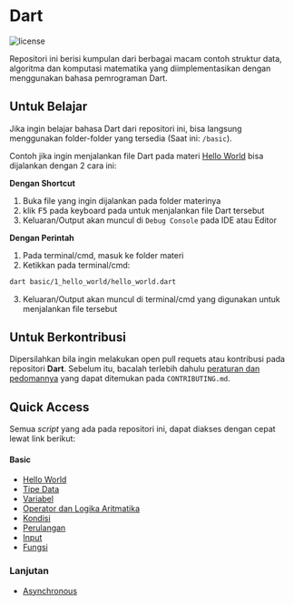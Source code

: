 # Dart

![license](https://img.shields.io/github/license/bellshade/Dart?style=for-the-badge)

Repositori ini berisi kumpulan dari berbagai macam contoh struktur data, algoritma dan komputasi matematika yang diimplementasikan dengan menggunakan bahasa pemrograman Dart.

## Untuk Belajar

Jika ingin belajar bahasa Dart dari repositori ini, bisa langsung menggunakan folder-folder yang tersedia (Saat ini: `/basic`).

Contoh jika ingin menjalankan file Dart pada materi [Hello World](https://github.com/bellshade/Dart/tree/main/basic/1_hello_world) bisa dijalankan dengan 2 cara ini:

**Dengan Shortcut**

1. Buka file yang ingin dijalankan pada folder materinya
2. klik <kbd>F5</kbd> pada keyboard pada untuk menjalankan file Dart tersebut
3. Keluaran/Output akan muncul di `Debug Console` pada IDE atau Editor

**Dengan Perintah**

1. Pada terminal/cmd, masuk ke folder materi
2. Ketikkan pada terminal/cmd:

```bash
dart basic/1_hello_world/hello_world.dart
```

3. Keluaran/Output akan muncul di terminal/cmd yang digunakan untuk menjalankan file tersebut

## Untuk Berkontribusi

Dipersilahkan bila ingin melakukan open pull requets atau kontribusi pada repositori **Dart**. Sebelum itu, bacalah terlebih dahulu [peraturan dan pedomannya](CONTRIBUTING.md) yang dapat ditemukan pada `CONTRIBUTING.md`.

## Quick Access

Semua _script_ yang ada pada repositori ini, dapat diakses dengan cepat lewat link berikut:

#### Basic

- [Hello World](https://github.com/bellshade/Dart/tree/main/basic/1_hello_world)
- [Tipe Data](https://github.com/bellshade/Dart/tree/main/basic/2_tipe_data)
- [Variabel](https://github.com/bellshade/Dart/tree/main/basic/3_variabel)
- [Operator dan Logika Aritmatika](https://github.com/bellshade/Dart/tree/main/basic/4_operator_dan_logika_aritmatika)
- [Kondisi](https://github.com/bellshade/Dart/tree/main/basic/5_kondisi)
- [Perulangan](https://github.com/bellshade/Dart/tree/main/basic/6_perulangan)
- [Input](https://github.com/bellshade/Dart/tree/main/basic/7_input)
- [Fungsi](https://github.com/bellshade/Dart/tree/main/basic/8_fungsi)

### Lanjutan

- [Asynchronous](https://github.com/bellshade/Dart/tree/main/lanjutan/1_async)
